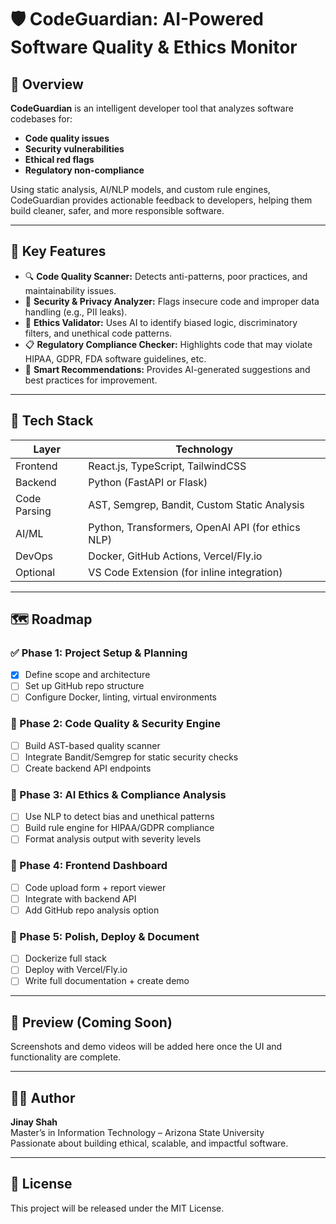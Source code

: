 # 🛡️ CodeGuardian: AI-Powered Software Quality & Ethics Monitor

## 📌 Overview

**CodeGuardian** is an intelligent developer tool that analyzes software codebases for:
- **Code quality issues**
- **Security vulnerabilities**
- **Ethical red flags**
- **Regulatory non-compliance**

Using static analysis, AI/NLP models, and custom rule engines, CodeGuardian provides actionable feedback to developers, helping them build cleaner, safer, and more responsible software.

---

## 🚀 Key Features

- 🔍 **Code Quality Scanner:** Detects anti-patterns, poor practices, and maintainability issues.
- 🔐 **Security & Privacy Analyzer:** Flags insecure code and improper data handling (e.g., PII leaks).
- 🧠 **Ethics Validator:** Uses AI to identify biased logic, discriminatory filters, and unethical code patterns.
- 📋 **Regulatory Compliance Checker:** Highlights code that may violate HIPAA, GDPR, FDA software guidelines, etc.
- 💬 **Smart Recommendations:** Provides AI-generated suggestions and best practices for improvement.

---

## 🧰 Tech Stack

| Layer        | Technology                                       |
|--------------|--------------------------------------------------|
| Frontend     | React.js, TypeScript, TailwindCSS                |
| Backend      | Python (FastAPI or Flask)                        |
| Code Parsing | AST, Semgrep, Bandit, Custom Static Analysis     |
| AI/ML        | Python, Transformers, OpenAI API (for ethics NLP)|
| DevOps       | Docker, GitHub Actions, Vercel/Fly.io            |
| Optional     | VS Code Extension (for inline integration)       |

---

## 🗺️ Roadmap

### ✅ Phase 1: Project Setup & Planning
- [x] Define scope and architecture
- [ ] Set up GitHub repo structure
- [ ] Configure Docker, linting, virtual environments

### 🔨 Phase 2: Code Quality & Security Engine
- [ ] Build AST-based quality scanner
- [ ] Integrate Bandit/Semgrep for static security checks
- [ ] Create backend API endpoints

### 🤖 Phase 3: AI Ethics & Compliance Analysis
- [ ] Use NLP to detect bias and unethical patterns
- [ ] Build rule engine for HIPAA/GDPR compliance
- [ ] Format analysis output with severity levels

### 🎨 Phase 4: Frontend Dashboard
- [ ] Code upload form + report viewer
- [ ] Integrate with backend API
- [ ] Add GitHub repo analysis option

### 🚀 Phase 5: Polish, Deploy & Document
- [ ] Dockerize full stack
- [ ] Deploy with Vercel/Fly.io
- [ ] Write full documentation + create demo

---

## 📸 Preview (Coming Soon)
Screenshots and demo videos will be added here once the UI and functionality are complete.

---

## 👨‍💻 Author
**Jinay Shah**  
Master’s in Information Technology – Arizona State University  
Passionate about building ethical, scalable, and impactful software.

---

## 📝 License
This project will be released under the MIT License.

